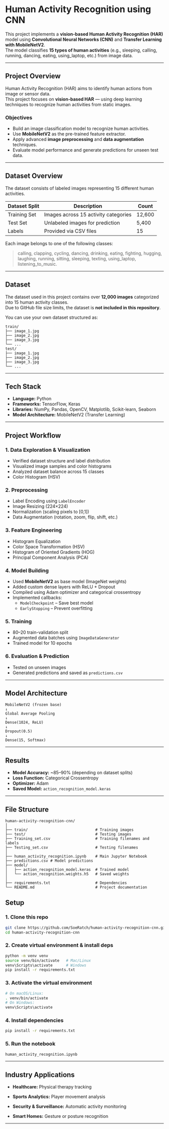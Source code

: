 # Human Activity Recognition using CNN

This project implements a **vision-based Human Activity Recognition (HAR)** model using **Convolutional Neural Networks (CNN)** and **Transfer Learning with MobileNetV2**.  
The model classifies **15 types of human activities** (e.g., sleeping, calling, running, dancing, eating, using_laptop, etc.) from image data.

---

## Project Overview

Human Activity Recognition (HAR) aims to identify human actions from image or sensor data.  
This project focuses on **vision-based HAR** — using deep learning techniques to recognize human activities from static images.

### Objectives
- Build an image classification model to recognize human activities.
- Use **MobileNetV2** as the pre-trained feature extractor.
- Apply advanced **image preprocessing** and **data augmentation** techniques.
- Evaluate model performance and generate predictions for unseen test data.

---

## Dataset Overview

The dataset consists of labeled images representing 15 different human activities.

| Dataset Split | Description | Count |
|----------------|--------------|--------|
| Training Set | Images across 15 activity categories | 12,600 |
| Test Set | Unlabeled images for prediction | 5,400 |
| Labels | Provided via CSV files | 15 |

Each image belongs to one of the following classes:
> calling, clapping, cycling, dancing, drinking, eating, fighting, hugging, laughing, running, sitting, sleeping, texting, using_laptop, listening_to_music.

---

## Dataset

The dataset used in this project contains over **12,000 images** categorized into 15 human activity classes.  
Due to GitHub file size limits, the dataset is **not included in this repository**.

You can use your own dataset structured as:
```
train/
├── image_1.jpg
├── image_2.jpg
├── image_3.jpg
└── ...
test/
├── image_1.jpg
├── image_2.jpg
├── image_3.jpg
└── ...
```
---

## Tech Stack

- **Language:** Python  
- **Frameworks:** TensorFlow, Keras  
- **Libraries:** NumPy, Pandas, OpenCV, Matplotlib, Scikit-learn, Seaborn  
- **Model Architecture:** MobileNetV2 (Transfer Learning)

---

## Project Workflow

### **1. Data Exploration & Visualization**
- Verified dataset structure and label distribution  
- Visualized image samples and color histograms  
- Analyzed dataset balance across 15 classes
- Color Histogram (HSV)

### **2. Preprocessing**
- Label Encoding using `LabelEncoder`  
- Image Resizing (224×224)  
- Normalization (scaling pixels to [0,1])  
- Data Augmentation (rotation, zoom, flip, shift, etc.)  

### **3. Feature Engineering**
- Histogram Equalization  
- Color Space Transformation (HSV)  
- Histogram of Oriented Gradients (HOG)  
- Principal Component Analysis (PCA)  

### **4. Model Building**
- Used **MobileNetV2** as base model (ImageNet weights)  
- Added custom dense layers with ReLU + Dropout  
- Compiled using Adam optimizer and categorical crossentropy  
- Implemented callbacks:
  - `ModelCheckpoint` – Save best model  
  - `EarlyStopping` – Prevent overfitting  

### **5. Training**
- 80–20 train-validation split  
- Augmented data batches using `ImageDataGenerator`  
- Trained model for 10 epochs  

### **6. Evaluation & Prediction**
- Tested on unseen images  
- Generated predictions and saved as `predictions.csv`

---

## Model Architecture

```
MobileNetV2 (frozen base)
↓
Global Average Pooling
↓
Dense(1024, ReLU)
↓
Dropout(0.5)
↓
Dense(15, Softmax)
```

---

## Results

- **Model Accuracy:** ~85–90% (depending on dataset splits)
- **Loss Function:** Categorical Crossentropy  
- **Optimizer:** Adam  
- **Saved Model:** `action_recognition_model.keras`  

---

## File Structure

```
human-activity-recognition-cnn/
│
├── train/                              # Training images
├── test/                               # Testing images
├── Training_set.csv                    # Training filenames and labels
├── Testing_set.csv                     # Testing filenames
│
├── human_activity_recognition.ipynb    # Main Jupyter Notebook
├── predictions.csv # Model predictions
├── model/
│   ├── action_recognition_model.keras  # Trained model
│   └── action_recognition.weights.h5   # Saved weights
│
├── requirements.txt                    # Dependencies
└── README.md                           # Project documentation
```


## Setup

### 1. Clone this repo
```bash
git clone https://github.com/SoeRatch/human-activity-recognition-cnn.git
cd human-activity-recognition-cnn
```

### 2. Create virtual environment & install deps
```bash
python -m venv venv
source venv/bin/activate   # Mac/Linux
venv\Scripts\activate      # Windows
pip install -r requirements.txt
```

### 3. Activate the virtual environment
```bash
# On macOS/Linux:
. venv/bin/activate
# On Windows:
venv\Scripts\activate
```

### 4. Install dependencies
```bash
pip install -r requirements.txt
```

### 5. Run the notebook
```bash
human_activity_recognition.ipynb
```

---

## Industry Applications

- **Healthcare:** Physical therapy tracking

- **Sports Analytics:** Player movement analysis

- **Security & Surveillance:** Automatic activity monitoring

- **Smart Homes:** Gesture or posture recognition


---
